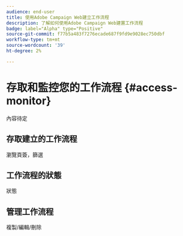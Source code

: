 ```yaml
---
audience: end-user
title: 使用Adobe Campaign Web建立工作流程
description: 了解如何使用Adobe Campaign Web建置工作流程
badge: label="Alpha" type="Positive"
source-git-commit: f77b5a483f7276ecade687f9fd9e9028ec750dbf
workflow-type: tm+mt
source-wordcount: '39'
ht-degree: 2%

---
```



# 存取和監控您的工作流程 {#access-monitor}

內容待定

## 存取建立的工作流程

瀏覽頁簽，篩選

## 工作流程的狀態

狀態

## 管理工作流程

複製/編輯/刪除
